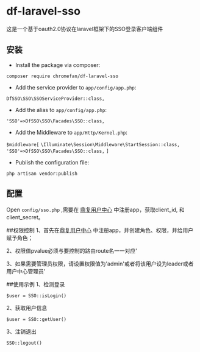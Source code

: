 
# df-laravel-sso

这是一个基于oauth2.0协议在laravel框架下的SSO登录客户端组件

## 安装

- Install the package via composer:

`composer require chromefan/df-laravel-sso`

- Add the service provider to `app/config/app.php`:

`DfSSO\SSO\SSOServiceProvider::class,`

- Add the alias to `app/config/app.php`:

`'SSO'=>DfSSO\SSO\Facades\SSO::class,`

- Add the Middleware to `app/Http/Kernel.php`:

`$middleware[`
     `\Illuminate\Session\Middleware\StartSession::class,`
     `'SSO'=>DfSSO\SSO\Facades\SSO::class,`
 `]`

- Publish the configuration file:

`php artisan vendor:publish`

## 配置

Open `config/sso.php` ,需要在 [鼎复用户中心](http://usercenter.df.cn/) 中注册app，获取client_id,
和client_secret。

##权限控制
1、首先在[鼎复用户中心](http://usercenter.df.cn/) 中注册app，并创建角色、权限，并给用户赋予角色；

2、权限值pvalue必须与要控制的路由route名一一对应'

3、如果需要管理员权限，请设置权限值为'admin'或者将该用户设为leader或者用户中心管理员'

##使用示例
1、检测登录

`$user = SSO::isLogin()`

2、获取用户信息

`$user = SSO::getUser()`

3、注销退出

`SSO::logout()`






